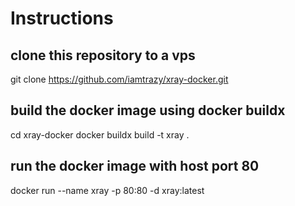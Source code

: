 # Instructions

## clone this repository to a vps

git clone https://github.com/iamtrazy/xray-docker.git

## build the docker image using docker buildx

cd xray-docker
docker buildx build -t xray .

## run the docker image with host port 80

docker run --name xray -p 80:80 -d xray:latest
